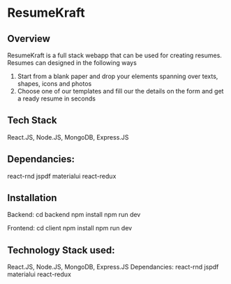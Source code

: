 # ResumeKraft



## Overview

ResumeKraft is a full stack webapp that can be used for creating resumes.
Resumes can designed in the following ways
1. Start from a blank paper and drop your elements spanning over texts, shapes, icons and photos
2. Choose one of our templates and fill our the details on the form and get a ready resume in seconds
## Tech Stack
React.JS,
Node.JS,
MongoDB,
Express.JS
## Dependancies:
react-rnd
jspdf
materialui
react-redux
## Installation
Backend:
cd backend
npm install
npm run dev

Frontend:
cd client
npm install
npm run dev

## Technology Stack used:
React.JS,
Node.JS,
MongoDB,
Express.JS
Dependancies:
react-rnd
jspdf
materialui
react-redux
